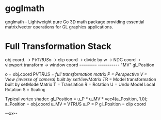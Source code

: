 # goglmath
goglmath - Lightweight pure Go 3D math package providing essential matrix/vector operations for GL graphics applications.

Full Transformation Stack
=========================

obj.coord. -> P*V*T*R*U*S*o -> clip coord  -> divide by w -> NDC coord -> viewport transform -> window coord
                ---------      -----------
                "MV"           gl_Position

o           = obj.coord
P*V*T*R*U*S = full transformation matrix
P           = Perspective
V           = View (inverse of camera) built by setViewMatrix
T*R         = Model transformation built by setModelMatrix
T           = Translation
R           = Rotation
U           = Undo Model Local Rotation
S           = Scaling

Typical vertex shader: gl_Position = u_P * u_MV * vec4(a_Position, 1.0);
a_Position  = obj.coord
u_MV        = V*T*R*U*S
u_P         = P
gl_Position = clip coord

--xx--
